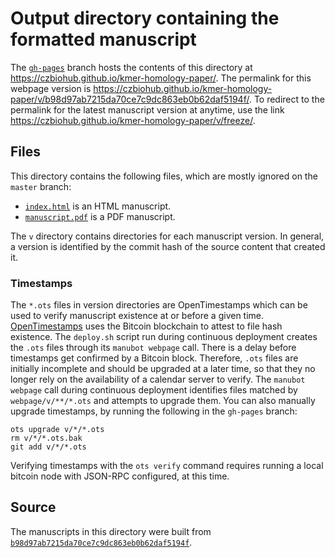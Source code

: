 # Output directory containing the formatted manuscript

The [`gh-pages`](https://github.com/czbiohub/kmer-homology-paper/tree/gh-pages) branch hosts the contents of this directory at <https://czbiohub.github.io/kmer-homology-paper/>.
The permalink for this webpage version is <https://czbiohub.github.io/kmer-homology-paper/v/b98d97ab7215da70ce7c9dc863eb0b62daf5194f/>.
To redirect to the permalink for the latest manuscript version at anytime, use the link <https://czbiohub.github.io/kmer-homology-paper/v/freeze/>.

## Files

This directory contains the following files, which are mostly ignored on the `master` branch:

+ [`index.html`](index.html) is an HTML manuscript.
+ [`manuscript.pdf`](manuscript.pdf) is a PDF manuscript.

The `v` directory contains directories for each manuscript version.
In general, a version is identified by the commit hash of the source content that created it.

### Timestamps

The `*.ots` files in version directories are OpenTimestamps which can be used to verify manuscript existence at or before a given time.
[OpenTimestamps](https://opentimestamps.org/) uses the Bitcoin blockchain to attest to file hash existence.
The `deploy.sh` script run during continuous deployment creates the `.ots` files through its `manubot webpage` call.
There is a delay before timestamps get confirmed by a Bitcoin block.
Therefore, `.ots` files are initially incomplete and should be upgraded at a later time, so that they no longer rely on the availability of a calendar server to verify.
The `manubot webpage` call during continuous deployment identifies files matched by `webpage/v/**/*.ots` and attempts to upgrade them.
You can also manually upgrade timestamps, by running the following in the `gh-pages` branch:

```shell
ots upgrade v/*/*.ots
rm v/*/*.ots.bak
git add v/*/*.ots
```

Verifying timestamps with the `ots verify` command requires running a local bitcoin node with JSON-RPC configured, at this time.

## Source

The manuscripts in this directory were built from
[`b98d97ab7215da70ce7c9dc863eb0b62daf5194f`](https://github.com/czbiohub/kmer-homology-paper/commit/b98d97ab7215da70ce7c9dc863eb0b62daf5194f).
